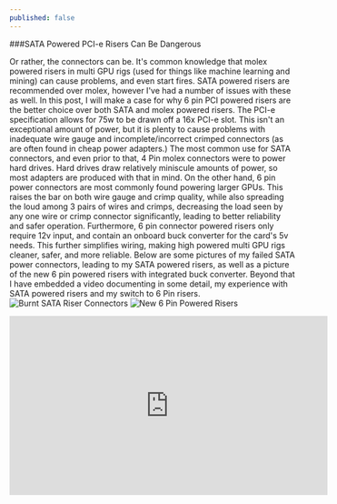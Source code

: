 ```yaml
---
published: false
---
```

###SATA Powered PCI-e Risers Can Be Dangerous

Or rather, the connectors can be. It's common knowledge that molex powered risers in multi GPU rigs (used for things like machine learning and mining) can cause problems, and even start fires. SATA powered risers are recommended over molex, however I've had a number of issues with these as well. In this post, I will make a case for why 6 pin PCI powered risers are the better choice over both SATA and molex powered risers.
The PCI-e specification allows for 75w to be drawn off a 16x PCI-e slot. This isn't an exceptional amount of power, but it is plenty to cause problems with inadequate wire gauge and incomplete/incorrect crimped connectors (as are often found in cheap power adapters.) The most common use for SATA connectors, and even prior to that, 4 Pin molex connectors were to power hard drives. Hard drives draw relatively miniscule amounts of power, so most adapters are produced with that in mind. On the other hand, 6 pin power connectors are most commonly found powering larger GPUs. This raises the bar on both wire gauge and crimp quality, while also spreading the loud among 3 pairs of wires and crimps, decreasing the load seen by any one wire or crimp connector significantly, leading to better reliability and safer operation.
Furthermore, 6 pin connector powered risers only require 12v input, and contain an onboard buck converter for the card's 5v needs. This further simplifies wiring, making high powered multi GPU rigs cleaner, safer, and more reliable.
Below are some pictures of my failed SATA power connectors, leading to my SATA powered risers, as well as a picture of the new 6 pin powered risers with integrated buck converter. Beyond that I have embedded a video documenting in some detail, my experience with SATA powered risers and my switch to 6 Pin risers.
![Burnt SATA Riser Connectors]({{site.baseurl}}/_posts/DSC00051.JPG)
![New 6 Pin Powered Risers]({{site.baseurl}}/_posts/DSC00054.JPG)

<iframe width="560" height="315" src="https://www.youtube.com/embed/9iDw9Y3EcO8?rel=0" frameborder="0" allowfullscreen></iframe>
